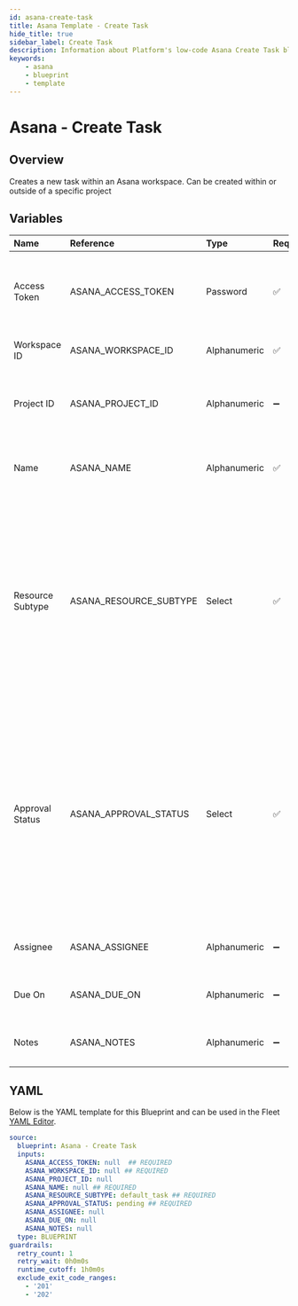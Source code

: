 ```yaml
---
id: asana-create-task
title: Asana Template - Create Task
hide_title: true
sidebar_label: Create Task
description: Information about Platform's low-code Asana Create Task blueprint. Quickly create a new task in Asana 
keywords:
    - asana
    - blueprint
    - template
---
```


# Asana - Create Task

## Overview
Creates a new task within an Asana workspace. Can be created within or outside of a specific project

## Variables

| Name | Reference | Type | Required | Default | Options | Description |
|:-----|:----------|:-----|:---------|:--------|:--------|:------------|
| Access Token | ASANA_ACCESS_TOKEN  | Password |:white_check_mark: | - | - | The access token generated by Asana for programatic use |
| Workspace ID | ASANA_WORKSPACE_ID  | Alphanumeric |:white_check_mark: | - | - | The ID of the Asana Workspace |
| Project ID | ASANA_PROJECT_ID  | Alphanumeric |:heavy_minus_sign: | - | - | The optional ID of the project to create the task in |
| Name | ASANA_NAME  | Alphanumeric |:white_check_mark: | - | - | The name of the Asana Task to be created |
| Resource Subtype | ASANA_RESOURCE_SUBTYPE  | Select |:white_check_mark: | `default_task` | Default Task: `default_task`<br></br><br></br>Milestone: `milestone`<br></br><br></br>Section: `section`<br></br><br></br>Approval: `approval`<br></br><br></br> | The resource sub-type of the task (defaults to Default Task) |
| Approval Status | ASANA_APPROVAL_STATUS  | Select |:white_check_mark: | `pending` | Pending: `pending`<br></br><br></br>Approved: `approved`<br></br><br></br>Rejected: `rejected`<br></br><br></br>Changes Requested: `changes_requested`<br></br><br></br> | The approval status (defaults to Pending) |
| Assignee | ASANA_ASSIGNEE  | Alphanumeric |:heavy_minus_sign: | - | - | The optional assignee of the task |
| Due On | ASANA_DUE_ON  | Alphanumeric |:heavy_minus_sign: | - | - | The optional due date for the task |
| Notes | ASANA_NOTES  | Alphanumeric |:heavy_minus_sign: | - | - | The optional description for the task |


## YAML
Below is the YAML template for this Blueprint and can be used in the Fleet [YAML Editor](../../reference/fleets/yaml-editor.md).
```yaml
source:
  blueprint: Asana - Create Task
  inputs:
    ASANA_ACCESS_TOKEN: null  ## REQUIRED
    ASANA_WORKSPACE_ID: null ## REQUIRED
    ASANA_PROJECT_ID: null
    ASANA_NAME: null ## REQUIRED
    ASANA_RESOURCE_SUBTYPE: default_task ## REQUIRED
    ASANA_APPROVAL_STATUS: pending ## REQUIRED
    ASANA_ASSIGNEE: null
    ASANA_DUE_ON: null
    ASANA_NOTES: null
  type: BLUEPRINT
guardrails:
  retry_count: 1
  retry_wait: 0h0m0s
  runtime_cutoff: 1h0m0s
  exclude_exit_code_ranges:
    - '201'
    - '202'

```
